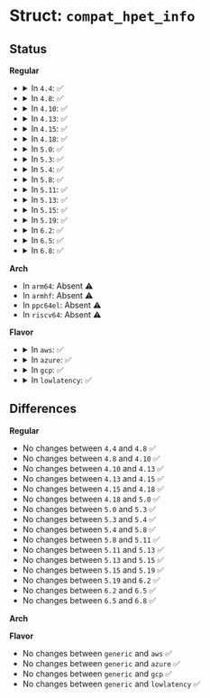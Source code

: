 # Struct: <code>compat_hpet_info</code>

## Status
<b>Regular</b>
<ul>
<li>
<details>
<summary>In <code>4.4</code>: ✅</summary>

```c
struct compat_hpet_info {
    compat_ulong_t hi_ireqfreq;
    compat_ulong_t hi_flags;
    short unsigned int hi_hpet;
    short unsigned int hi_timer;
};
```
</details>
</li>
<li>
<details>
<summary>In <code>4.8</code>: ✅</summary>

```c
struct compat_hpet_info {
    compat_ulong_t hi_ireqfreq;
    compat_ulong_t hi_flags;
    short unsigned int hi_hpet;
    short unsigned int hi_timer;
};
```
</details>
</li>
<li>
<details>
<summary>In <code>4.10</code>: ✅</summary>

```c
struct compat_hpet_info {
    compat_ulong_t hi_ireqfreq;
    compat_ulong_t hi_flags;
    short unsigned int hi_hpet;
    short unsigned int hi_timer;
};
```
</details>
</li>
<li>
<details>
<summary>In <code>4.13</code>: ✅</summary>

```c
struct compat_hpet_info {
    compat_ulong_t hi_ireqfreq;
    compat_ulong_t hi_flags;
    short unsigned int hi_hpet;
    short unsigned int hi_timer;
};
```
</details>
</li>
<li>
<details>
<summary>In <code>4.15</code>: ✅</summary>

```c
struct compat_hpet_info {
    compat_ulong_t hi_ireqfreq;
    compat_ulong_t hi_flags;
    short unsigned int hi_hpet;
    short unsigned int hi_timer;
};
```
</details>
</li>
<li>
<details>
<summary>In <code>4.18</code>: ✅</summary>

```c
struct compat_hpet_info {
    compat_ulong_t hi_ireqfreq;
    compat_ulong_t hi_flags;
    short unsigned int hi_hpet;
    short unsigned int hi_timer;
};
```
</details>
</li>
<li>
<details>
<summary>In <code>5.0</code>: ✅</summary>

```c
struct compat_hpet_info {
    compat_ulong_t hi_ireqfreq;
    compat_ulong_t hi_flags;
    short unsigned int hi_hpet;
    short unsigned int hi_timer;
};
```
</details>
</li>
<li>
<details>
<summary>In <code>5.3</code>: ✅</summary>

```c
struct compat_hpet_info {
    compat_ulong_t hi_ireqfreq;
    compat_ulong_t hi_flags;
    short unsigned int hi_hpet;
    short unsigned int hi_timer;
};
```
</details>
</li>
<li>
<details>
<summary>In <code>5.4</code>: ✅</summary>

```c
struct compat_hpet_info {
    compat_ulong_t hi_ireqfreq;
    compat_ulong_t hi_flags;
    short unsigned int hi_hpet;
    short unsigned int hi_timer;
};
```
</details>
</li>
<li>
<details>
<summary>In <code>5.8</code>: ✅</summary>

```c
struct compat_hpet_info {
    compat_ulong_t hi_ireqfreq;
    compat_ulong_t hi_flags;
    short unsigned int hi_hpet;
    short unsigned int hi_timer;
};
```
</details>
</li>
<li>
<details>
<summary>In <code>5.11</code>: ✅</summary>

```c
struct compat_hpet_info {
    compat_ulong_t hi_ireqfreq;
    compat_ulong_t hi_flags;
    short unsigned int hi_hpet;
    short unsigned int hi_timer;
};
```
</details>
</li>
<li>
<details>
<summary>In <code>5.13</code>: ✅</summary>

```c
struct compat_hpet_info {
    compat_ulong_t hi_ireqfreq;
    compat_ulong_t hi_flags;
    short unsigned int hi_hpet;
    short unsigned int hi_timer;
};
```
</details>
</li>
<li>
<details>
<summary>In <code>5.15</code>: ✅</summary>

```c
struct compat_hpet_info {
    compat_ulong_t hi_ireqfreq;
    compat_ulong_t hi_flags;
    short unsigned int hi_hpet;
    short unsigned int hi_timer;
};
```
</details>
</li>
<li>
<details>
<summary>In <code>5.19</code>: ✅</summary>

```c
struct compat_hpet_info {
    compat_ulong_t hi_ireqfreq;
    compat_ulong_t hi_flags;
    short unsigned int hi_hpet;
    short unsigned int hi_timer;
};
```
</details>
</li>
<li>
<details>
<summary>In <code>6.2</code>: ✅</summary>

```c
struct compat_hpet_info {
    compat_ulong_t hi_ireqfreq;
    compat_ulong_t hi_flags;
    short unsigned int hi_hpet;
    short unsigned int hi_timer;
};
```
</details>
</li>
<li>
<details>
<summary>In <code>6.5</code>: ✅</summary>

```c
struct compat_hpet_info {
    compat_ulong_t hi_ireqfreq;
    compat_ulong_t hi_flags;
    short unsigned int hi_hpet;
    short unsigned int hi_timer;
};
```
</details>
</li>
<li>
<details>
<summary>In <code>6.8</code>: ✅</summary>

```c
struct compat_hpet_info {
    compat_ulong_t hi_ireqfreq;
    compat_ulong_t hi_flags;
    short unsigned int hi_hpet;
    short unsigned int hi_timer;
};
```
</details>
</li>
</ul>
<b>Arch</b>
<ul>
<li>
In <code>arm64</code>: Absent ⚠️
</li>
<li>
In <code>armhf</code>: Absent ⚠️
</li>
<li>
In <code>ppc64el</code>: Absent ⚠️
</li>
<li>
In <code>riscv64</code>: Absent ⚠️
</li>
</ul>
<b>Flavor</b>
<ul>
<li>
<details>
<summary>In <code>aws</code>: ✅</summary>

```c
struct compat_hpet_info {
    compat_ulong_t hi_ireqfreq;
    compat_ulong_t hi_flags;
    short unsigned int hi_hpet;
    short unsigned int hi_timer;
};
```
</details>
</li>
<li>
<details>
<summary>In <code>azure</code>: ✅</summary>

```c
struct compat_hpet_info {
    compat_ulong_t hi_ireqfreq;
    compat_ulong_t hi_flags;
    short unsigned int hi_hpet;
    short unsigned int hi_timer;
};
```
</details>
</li>
<li>
<details>
<summary>In <code>gcp</code>: ✅</summary>

```c
struct compat_hpet_info {
    compat_ulong_t hi_ireqfreq;
    compat_ulong_t hi_flags;
    short unsigned int hi_hpet;
    short unsigned int hi_timer;
};
```
</details>
</li>
<li>
<details>
<summary>In <code>lowlatency</code>: ✅</summary>

```c
struct compat_hpet_info {
    compat_ulong_t hi_ireqfreq;
    compat_ulong_t hi_flags;
    short unsigned int hi_hpet;
    short unsigned int hi_timer;
};
```
</details>
</li>
</ul>

## Differences
<b>Regular</b>
<ul>
<li>
No changes between <code>4.4</code> and <code>4.8</code> ✅
</li>
<li>
No changes between <code>4.8</code> and <code>4.10</code> ✅
</li>
<li>
No changes between <code>4.10</code> and <code>4.13</code> ✅
</li>
<li>
No changes between <code>4.13</code> and <code>4.15</code> ✅
</li>
<li>
No changes between <code>4.15</code> and <code>4.18</code> ✅
</li>
<li>
No changes between <code>4.18</code> and <code>5.0</code> ✅
</li>
<li>
No changes between <code>5.0</code> and <code>5.3</code> ✅
</li>
<li>
No changes between <code>5.3</code> and <code>5.4</code> ✅
</li>
<li>
No changes between <code>5.4</code> and <code>5.8</code> ✅
</li>
<li>
No changes between <code>5.8</code> and <code>5.11</code> ✅
</li>
<li>
No changes between <code>5.11</code> and <code>5.13</code> ✅
</li>
<li>
No changes between <code>5.13</code> and <code>5.15</code> ✅
</li>
<li>
No changes between <code>5.15</code> and <code>5.19</code> ✅
</li>
<li>
No changes between <code>5.19</code> and <code>6.2</code> ✅
</li>
<li>
No changes between <code>6.2</code> and <code>6.5</code> ✅
</li>
<li>
No changes between <code>6.5</code> and <code>6.8</code> ✅
</li>
</ul>
<b>Arch</b>
<ul>
</ul>
<b>Flavor</b>
<ul>
<li>
No changes between <code>generic</code> and <code>aws</code> ✅
</li>
<li>
No changes between <code>generic</code> and <code>azure</code> ✅
</li>
<li>
No changes between <code>generic</code> and <code>gcp</code> ✅
</li>
<li>
No changes between <code>generic</code> and <code>lowlatency</code> ✅
</li>
</ul>
